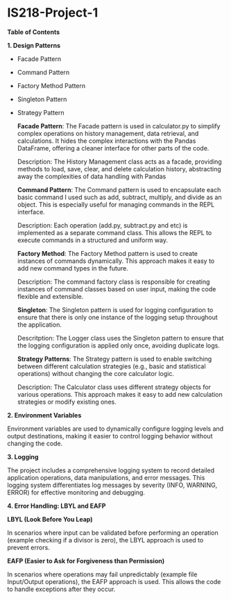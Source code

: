 # IS218-Project-1

**Table of Contents**

**1. Design Patterns**

- Facade Pattern
- Command Pattern
- Factory Method Pattern
- Singleton Pattern
- Strategy Pattern
   
   **Facade Pattern**: The Facade pattern is used in calculator.py to simplify complex operations on history management, data retrieval, and calculations. It hides the complex interactions with the Pandas DataFrame, offering a cleaner interface for other parts of the code.
  
  Description: The History Management class acts as a facade, providing methods to load, save, clear, and delete calculation history, abstracting away the complexities of data handling with Pandas
   
   **Command Pattern**: The Command pattern is used to encapsulate each basic command I used such as add, subtract, multiply, and divide as an object. This is especially useful for managing commands in the REPL interface.
  
  Description: Each operation (add.py, subtract.py and etc) is implemented as a separate command class. This allows the REPL to execute commands in a structured and 
 uniform way.
   
   **Factory Method**: The Factory Method pattern is used to create instances of commands dynamically. This approach makes it easy to add new command types in the future.

   Description: The command factory class is responsible for creating instances of command classes based on user input, making the code flexible and extensible.
   
   **Singleton**: The Singleton pattern is used for logging configuration to ensure that there is only one instance of the logging setup throughout the application.

   Descritption: The Logger class uses the Singleton pattern to ensure that the logging configuration is applied only once, avoiding duplicate logs.
   
   **Strategy Patterns**: The Strategy pattern is used to enable switching between different calculation strategies (e.g., basic and statistical operations) without changing the core calculator logic.

    Description: The Calculator class uses different strategy objects for various operations. This approach makes it easy to add new calculation strategies or modify existing ones.
   
**2. Environment Variables**

Environment variables are used to dynamically configure logging levels and output destinations, making it easier to control logging behavior without changing the code.
   
**3. Logging**

   The project includes a comprehensive logging system to record detailed application operations, data manipulations, and error messages. This logging system differentiates log messages by severity (INFO, WARNING, ERROR) for effective monitoring and debugging.
   
   
**4. Error Handling: LBYL and EAFP**
   
**LBYL (Look Before You Leap)**

In scenarios where input can be validated before performing an operation (example checking if a divisor is zero), the LBYL approach is used to prevent errors.

**EAFP (Easier to Ask for Forgiveness than Permission)**

In scenarios where operations may fail unpredictably (example file Input/Output operations), the EAFP approach is used. This allows the code to handle exceptions after they occur.
